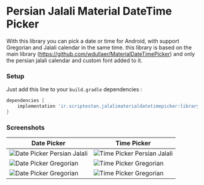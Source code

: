 # Persian Jalali Material DateTime Picker

With this library you can pick a date or time for Android, with support Gregorian and Jalali calendar in the same time.
this library is based on the main library (https://github.com/wdullaer/MaterialDateTimePicker) and only the persian jalali calendar and custom font added to it.

### Setup
Just add this line to your `build.gradle` dependencies :
```groovy
dependencies {
    implementation 'ir.scriptestan.jalalimaterialdatetimepicker:library:0.1.2'
}
```

### Screenshots
Date Picker | Time Picker
--- | ---
![Date Picker Persian Jalali](https://raw.githubusercontent.com/mohsenjahani/JalaliMaterialDateTimePicker/master/screenshots/Screenshot_1577735860.png) | ![Time Picker Persian Jalali](https://github.com/mohsenjahani/JalaliMaterialDateTimePicker/blob/master/screenshots/Screenshot_1577735871.png)
![Date Picker Gregorian](https://raw.githubusercontent.com/mohsenjahani/JalaliMaterialDateTimePicker/master/screenshots/Screenshot_1577735887.png) | ![Time Picker Gregorian](https://raw.githubusercontent.com/mohsenjahani/JalaliMaterialDateTimePicker/master/screenshots/Screenshot_1577735881.png)
![Date Picker Gregorian](https://raw.githubusercontent.com/mohsenjahani/JalaliMaterialDateTimePicker/master/screenshots/Screenshot_1577735950.png) | ![Time Picker Gregorian](https://raw.githubusercontent.com/mohsenjahani/JalaliMaterialDateTimePicker/master/screenshots/Screenshot_1577735950.png)
